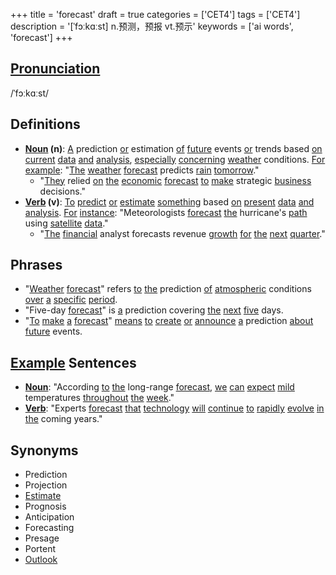 +++
title = 'forecast'
draft = true
categories = ['CET4']
tags = ['CET4']
description = '[ˈfɔːkɑːst] n.预测，预报 vt.预示'
keywords = ['ai words', 'forecast']
+++

## [Pronunciation](/post/pronunciation/)
/ˈfɔːkɑːst/

## Definitions
- **[Noun](/post/noun/) (n)**: [A](/post/a/) prediction [or](/post/or/) estimation [of](/post/of/) [future](/post/future/) events [or](/post/or/) trends based [on](/post/on/) [current](/post/current/) [data](/post/data/) [and](/post/and/) [analysis](/post/analysis/), [especially](/post/especially/) [concerning](/post/concerning/) [weather](/post/weather/) conditions. [For](/post/for/) [example](/post/example/): "[The](/post/the/) [weather](/post/weather/) [forecast](/post/forecast/) predicts [rain](/post/rain/) [tomorrow](/post/tomorrow/)."
  - "[They](/post/they/) relied [on](/post/on/) [the](/post/the/) [economic](/post/economic/) [forecast](/post/forecast/) [to](/post/to/) [make](/post/make/) strategic [business](/post/business/) decisions."
- **[Verb](/post/verb/) (v)**: [To](/post/to/) [predict](/post/predict/) [or](/post/or/) [estimate](/post/estimate/) [something](/post/something/) based [on](/post/on/) [present](/post/present/) [data](/post/data/) [and](/post/and/) [analysis](/post/analysis/). [For](/post/for/) [instance](/post/instance/): "Meteorologists [forecast](/post/forecast/) [the](/post/the/) hurricane's [path](/post/path/) using [satellite](/post/satellite/) [data](/post/data/)."
  - "[The](/post/the/) [financial](/post/financial/) analyst forecasts revenue [growth](/post/growth/) [for](/post/for/) [the](/post/the/) [next](/post/next/) [quarter](/post/quarter/)."

## Phrases
- "[Weather](/post/weather/) [forecast](/post/forecast/)" refers [to](/post/to/) [the](/post/the/) prediction [of](/post/of/) [atmospheric](/post/atmospheric/) conditions [over](/post/over/) [a](/post/a/) [specific](/post/specific/) [period](/post/period/).
- "Five-day [forecast](/post/forecast/)" is [a](/post/a/) prediction covering [the](/post/the/) [next](/post/next/) [five](/post/five/) days.
- "[To](/post/to/) [make](/post/make/) [a](/post/a/) [forecast](/post/forecast/)" [means](/post/means/) [to](/post/to/) [create](/post/create/) [or](/post/or/) [announce](/post/announce/) [a](/post/a/) prediction [about](/post/about/) [future](/post/future/) events.

## [Example](/post/example/) Sentences
- **[Noun](/post/noun/)**: "According [to](/post/to/) [the](/post/the/) long-range [forecast](/post/forecast/), [we](/post/we/) [can](/post/can/) [expect](/post/expect/) [mild](/post/mild/) temperatures [throughout](/post/throughout/) [the](/post/the/) [week](/post/week/)."
- **[Verb](/post/verb/)**: "Experts [forecast](/post/forecast/) [that](/post/that/) [technology](/post/technology/) [will](/post/will/) [continue](/post/continue/) [to](/post/to/) [rapidly](/post/rapidly/) [evolve](/post/evolve/) [in](/post/in/) [the](/post/the/) coming years."

## Synonyms
- Prediction
- Projection
- [Estimate](/post/estimate/)
- Prognosis
- Anticipation
- Forecasting
- Presage
- Portent
- [Outlook](/post/outlook/)
